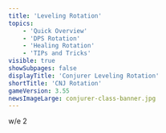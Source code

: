 ```yaml
---
title: 'Leveling Rotation'
topics:
    - 'Quick Overview'
    - 'DPS Rotation'
    - 'Healing Rotation'
    - 'TIPs and Tricks'
visible: true
showSubpages: false
displayTitle: 'Conjurer Leveling Rotation'
shortTitle: 'CNJ Rotation'
gameVersion: 3.55
newsImageLarge: conjurer-class-banner.jpg
---
```


w/e 2